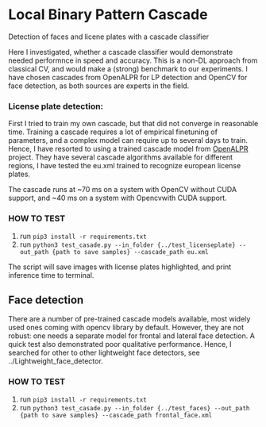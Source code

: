 # Local Binary Pattern Cascade
Detection of faces and licene plates with a cascade classifier

Here I investigated, whether a cascade classifier would demonstrate needed performnce in speed and accuracy. This is a non-DL approach from classical CV, and would make a (strong) benchmark to our experiments. I have chosen cascades from OpenALPR for LP detection and OpenCV for face detection, as both sources are experts in the field.

### License plate detection:
First I tried to train my own cascade, but that did not converge in reasonable time. Training a cascade requires a lot of empirical finetuning of parameters, and a complex model can require up to several days to train. Hence, I have resorted to using a trained cascade model from [OpenALPR](https://github.com/openalpr/openalpr) project. They have several cascade algorithms available for different regions, I have tested the eu.xml trained to recognize european license plates.

The cascade runs at ~70 ms on a system with OpenCV without CUDA support, and ~40 ms on a system with Opencvwith CUDA support.


### HOW TO TEST

1. run ```pip3 install -r requirements.txt```
2. run ```python3 test_casade.py --in_folder {../test_licenseplate} --out_path {path to save samples} --cascade_path eu.xml```


The script will save images with license plates highlighted, and print inference time to terminal.

## Face detection

There are a number of pre-trained cascade models available, most widely used ones coming with opencv library by default. However, they are not robust: one needs a separate model for frontal and lateral face detection. A quick test also demonstrated poor qualitative performance. Hence, I searched for other to other lightweight face detectors, see ../Lightweight_face_detector.

### HOW TO TEST

1. run ```pip3 install -r requirements.txt```
2. run ```python3 test_casade.py --in_folder {../test_faces} --out_path {path to save samples} --cascade_path frontal_face.xml```

